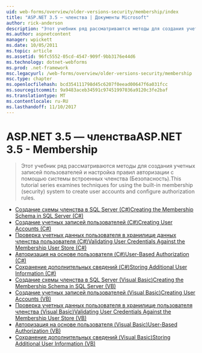 ```yaml
---
uid: web-forms/overview/older-versions-security/membership/index
title: "ASP.NET 3.5 — членства | Документы Microsoft"
author: rick-anderson
description: "Этот учебник ряд рассматриваются методы для создания учетных записей пользователей и настройка правил авторизации с помощью системы встроенных членства (Безопасность)."
ms.author: aspnetcontent
manager: wpickett
ms.date: 10/05/2011
ms.topic: article
ms.assetid: 96fc5552-05cd-4547-909f-9bb3176e44d6
ms.technology: dotnet-webforms
ms.prod: .net-framework
msc.legacyurl: /web-forms/overview/older-versions-security/membership
msc.type: chapter
ms.openlocfilehash: bcd354111798d45c6207f0eead00647f6a031fcc
ms.sourcegitcommit: 9a9483aceb34591c97451997036a9120c3fe2baf
ms.translationtype: MT
ms.contentlocale: ru-RU
ms.lasthandoff: 11/10/2017
---
```

<a name="aspnet-35---membership"></a><span data-ttu-id="1024d-103">ASP.NET 3.5 — членства</span><span class="sxs-lookup"><span data-stu-id="1024d-103">ASP.NET 3.5 - Membership</span></span>
====================
> <span data-ttu-id="1024d-104">Этот учебник ряд рассматриваются методы для создания учетных записей пользователей и настройка правил авторизации с помощью системы встроенных членства (Безопасность).</span><span class="sxs-lookup"><span data-stu-id="1024d-104">This tutorial series examines techniques for using the built-in membership (security) system to create user accounts and configure authorization rules.</span></span>


- [<span data-ttu-id="1024d-105">Создание схемы членства в SQL Server (C#)</span><span class="sxs-lookup"><span data-stu-id="1024d-105">Creating the Membership Schema in SQL Server (C#)</span></span>](creating-the-membership-schema-in-sql-server-cs.md)
- [<span data-ttu-id="1024d-106">Создание учетных записей пользователей (C#)</span><span class="sxs-lookup"><span data-stu-id="1024d-106">Creating User Accounts (C#)</span></span>](creating-user-accounts-cs.md)
- [<span data-ttu-id="1024d-107">Проверка учетных данных пользователя в хранилище данных членства пользователя (C#)</span><span class="sxs-lookup"><span data-stu-id="1024d-107">Validating User Credentials Against the Membership User Store (C#)</span></span>](validating-user-credentials-against-the-membership-user-store-cs.md)
- [<span data-ttu-id="1024d-108">Авторизация на основе пользователя (C#)</span><span class="sxs-lookup"><span data-stu-id="1024d-108">User-Based Authorization (C#)</span></span>](user-based-authorization-cs.md)
- [<span data-ttu-id="1024d-109">Сохранение дополнительных сведений (C#)</span><span class="sxs-lookup"><span data-stu-id="1024d-109">Storing Additional User Information (C#)</span></span>](storing-additional-user-information-cs.md)
- [<span data-ttu-id="1024d-110">Создание схемы членства в SQL Server (Visual Basic)</span><span class="sxs-lookup"><span data-stu-id="1024d-110">Creating the Membership Schema in SQL Server (VB)</span></span>](creating-the-membership-schema-in-sql-server-vb.md)
- [<span data-ttu-id="1024d-111">Создание учетных записей пользователей (Visual Basic)</span><span class="sxs-lookup"><span data-stu-id="1024d-111">Creating User Accounts (VB)</span></span>](creating-user-accounts-vb.md)
- [<span data-ttu-id="1024d-112">Проверка учетных данных пользователя в хранилище пользователя членства (Visual Basic)</span><span class="sxs-lookup"><span data-stu-id="1024d-112">Validating User Credentials Against the Membership User Store (VB)</span></span>](validating-user-credentials-against-the-membership-user-store-vb.md)
- [<span data-ttu-id="1024d-113">Авторизация на основе пользователя (Visual Basic)</span><span class="sxs-lookup"><span data-stu-id="1024d-113">User-Based Authorization (VB)</span></span>](user-based-authorization-vb.md)
- [<span data-ttu-id="1024d-114">Сохранение дополнительных сведений (Visual Basic)</span><span class="sxs-lookup"><span data-stu-id="1024d-114">Storing Additional User Information (VB)</span></span>](storing-additional-user-information-vb.md)
